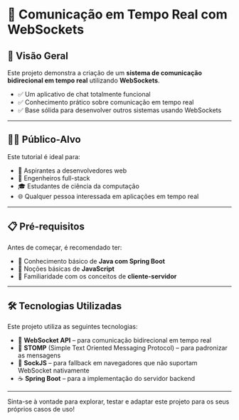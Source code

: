 # 💬 Comunicação em Tempo Real com WebSockets

## 📌 Visão Geral

Este projeto demonstra a criação de um **sistema de comunicação bidirecional em tempo real** utilizando **WebSockets**.

- ✅ Um aplicativo de chat totalmente funcional  
- ✅ Conhecimento prático sobre comunicação em tempo real  
- ✅ Base sólida para desenvolver outros sistemas usando WebSockets  

---

## 👨‍💻 Público-Alvo

Este tutorial é ideal para:

- 🚀 Aspirantes a desenvolvedores web  
- 🧠 Engenheiros full-stack  
- 🎓 Estudantes de ciência da computação  
- 🌐 Qualquer pessoa interessada em aplicações em tempo real  

---

## 📋 Pré-requisitos

Antes de começar, é recomendado ter:

- 📘 Conhecimento básico de **Java com Spring Boot**  
- 🧾 Noções básicas de **JavaScript**  
- 🔄 Familiaridade com os conceitos de **cliente-servidor**  

---

## 🛠 Tecnologias Utilizadas

Este projeto utiliza as seguintes tecnologias:

- 🔌 **WebSocket API** – para comunicação bidirecional em tempo real  
- 💬 **STOMP** (Simple Text Oriented Messaging Protocol) – para padronizar as mensagens  
- 🔄 **SockJS** – para fallback em navegadores que não suportam WebSocket nativamente  
- ☕ **Spring Boot** – para a implementação do servidor backend  

---

Sinta-se à vontade para explorar, testar e adaptar este projeto para os seus próprios casos de uso! 
